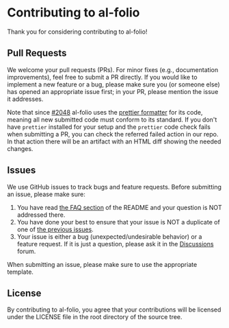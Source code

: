 # Contributing to al-folio
Thank you for considering contributing to al-folio!

## Pull Requests

We welcome your pull requests (PRs).
For minor fixes (e.g., documentation improvements), feel free to submit a PR directly.
If you would like to implement a new feature or a bug, please make sure you (or someone else) has opened an appropriate issue first; in your PR, please mention the issue it addresses.

Note that since [#2048](https://github.com/alshedivat/al-folio/pull/2048) al-folio uses the [prettier formatter](https://prettier.io/) for its code, meaning all new submitted code must conform to its standard. If you don't have `prettier` installed for your setup and the `prettier` code check fails when submitting a PR, you can check the referred failed action in our repo. In that action there will be an artifact with an HTML diff showing the needed changes.

## Issues

We use GitHub issues to track bugs and feature requests.
Before submitting an issue, please make sure:

1. You have read [the FAQ section](FAQ.md) of the README and your question is NOT addressed there.
2. You have done your best to ensure that your issue is NOT a duplicate of one of [the previous issues](https://github.com/alshedivat/al-folio/issues).
3. Your issue is either a bug (unexpected/undesirable behavior) or a feature request.
   If it is just a question, please ask it in the [Discussions](https://github.com/alshedivat/al-folio/discussions) forum.

When submitting an issue, please make sure to use the appropriate template.

## License

By contributing to al-folio, you agree that your contributions will be licensed
under the LICENSE file in the root directory of the source tree.
